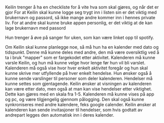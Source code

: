 Keilin trenger å ha en checkliste for å vite hva som skal gjøres, og når det er gjor
For at Keilin skal kunne logge seg trygt inn i listen sin er det viktig med brukernavn og passord, så ikke mange andre kommer inn i hennes private liv. 
For at andre skal kunne bruke appen personlig, er det viktig at de kan lage brukernavn med passord

Hun trenger å øve på sanger for uken, som kan være linket opp til spotify.

Om Keilin skal kunne planlegge noe, så må hun ha en kalender med dato og tidspunkt. Denne må kunne deles med andre, den må være oversiktlig ved å ta i bruk "mapper" som er fargekodet etter aktivitet. Kalenderen må kunne varsle Keilin, og hun må kunne velge hvor lenge før hun vil bli varslet. Kalenderen må også vise hvor hver enkelt aktivitet foregår og hun skal kunne skrive mer utfyllende på hver enkelt hendelse. Hun ønsker også å kunne sende varslinger til personer som deler kalenderen. Hendelser må kunne settes som gjentagende. Keilin ønsker at visningen av kalenderen kan være etter dato, men også at man kan vise hendelser etter viktighet. Dette kan gjøres med en skala fra 1-5. Kalenderen må kunne vises på app og pc, og være tilgjengelig gjennom pålogging. Den skal også kunne synkroniseres med andre kalendere, feks google calender. Keilin ønsker at kalenderen kan sende invitasjoner til hendelser, som hvis godtatt av andrepart legges den automatisk inn i deres kalender.

